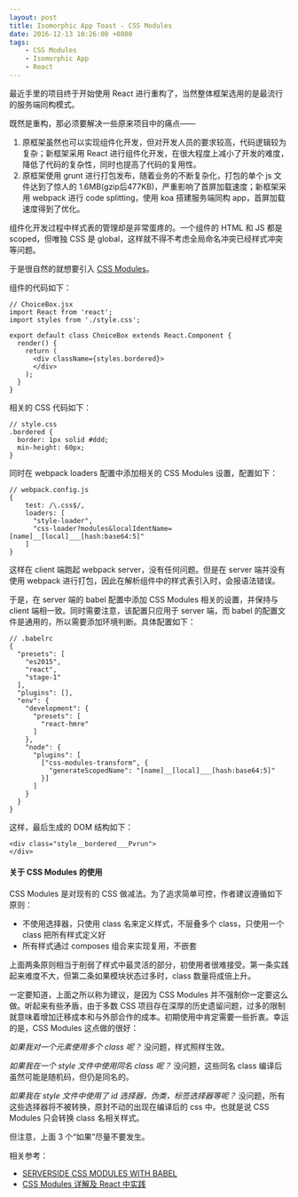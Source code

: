 ```yaml
---
layout: post
title: Isomorphic App Toast - CSS Modules
date: 2016-12-13 10:26:00 +0800
tags: 
    - CSS Modules
    - Isomorphic App
    - React
---
```


最近手里的项目终于开始使用 React 进行重构了，当然整体框架选用的是最流行的服务端同构模式。

既然是重构，那必须要解决一些原来项目中的痛点——

1. 原框架虽然也可以实现组件化开发，但对开发人员的要求较高，代码逻辑较为复杂；新框架采用 React 进行组件化开发，在很大程度上减小了开发的难度，降低了代码的复杂性，同时也提高了代码的复用性。
2. 原框架使用 grunt 进行打包发布，随着业务的不断复杂化，打包的单个 js 文件达到了惊人的 1.6MB(gzip后477KB)，严重影响了首屏加载速度；新框架采用 webpack 进行 code splitting，使用 koa 搭建服务端同构 app，首屏加载速度得到了优化。

组件化开发过程中样式表的管理却是非常蛋疼的。一个组件的 HTML 和 JS 都是 scoped，但唯独 CSS 是 global，这样就不得不考虑全局命名冲突已经样式冲突等问题。

于是很自然的就想要引入 [CSS Modules](https://github.com/css-modules/css-modules)。

组件的代码如下：

```
// ChoiceBox.jsx
import React from 'react';
import styles from './style.css';

export default class ChoiceBox extends React.Component {
  render() {
    return (
      <div className={styles.bordered}>
      </div>
    );
  }
}
```

相关的 CSS 代码如下：

```
// style.css
.bordered {
  border: 1px solid #ddd;
  min-height: 60px;
}
```

同时在 webpack loaders 配置中添加相关的 CSS Modules 设置，配置如下：

```
// webpack.config.js
{
    test: /\.css$/,
    loaders: [
      "style-loader",
      "css-loader?modules&localIdentName=[name]__[local]___[hash:base64:5]"
    ]
}
```

这样在 client 端跑起 webpack server，没有任何问题。但是在 server 端并没有使用 webpack 进行打包，因此在解析组件中的样式表引入时，会报语法错误。

于是，在 server 端的 babel 配置中添加 CSS Modules 相关的设置，并保持与 client 端相一致。同时需要注意，该配置只应用于 server 端，而 babel 的配置文件是通用的，所以需要添加环境判断。具体配置如下：

```
// .babelrc
{
  "presets": [
    "es2015",
    "react",
    "stage-1"
  ],
  "plugins": [],
  "env": {
    "development": {
      "presets": [
        "react-hmre"
      ]
    },
    "node": {
      "plugins": [
        ["css-modules-transform", {
          "generateScopedName": "[name]__[local]___[hash:base64:5]"
        }]
      ]
    }
  }
}
```

这样，最后生成的 DOM 结构如下：

```
<div class="style__bordered___Pvrun">
</div>
```

#### 关于 CSS Modules 的使用

CSS Modules 是对现有的 CSS 做减法。为了追求简单可控，作者建议遵循如下原则：

- 不使用选择器，只使用 class 名来定义样式，不层叠多个 class，只使用一个 class 把所有样式定义好
- 所有样式通过 composes 组合来实现复用，不嵌套

上面两条原则相当于削弱了样式中最灵活的部分，初使用者很难接受。第一条实践起来难度不大，但第二条如果模块状态过多时，class 数量将成倍上升。

一定要知道，上面之所以称为建议，是因为 CSS Modules 并不强制你一定要这么做。听起来有些矛盾，由于多数 CSS 项目存在深厚的历史遗留问题，过多的限制就意味着增加迁移成本和与外部合作的成本。初期使用中肯定需要一些折衷。幸运的是，CSS Modules 这点做的很好：

*如果我对一个元素使用多个 class 呢？*
没问题，样式照样生效。

*如果我在一个 style 文件中使用同名 class 呢？*
没问题，这些同名 class 编译后虽然可能是随机码，但仍是同名的。

*如果我在 style 文件中使用了 id 选择器，伪类，标签选择器等呢？*
没问题，所有这些选择器将不被转换，原封不动的出现在编译后的 css 中。也就是说 CSS Modules 只会转换 class 名相关样式。

但注意，上面 3 个“如果”尽量不要发生。


相关参考：

- [SERVERSIDE CSS MODULES WITH BABEL](http://madole.xyz/serverside-css-modules-with-babel/)
- [CSS Modules 详解及 React 中实践](https://github.com/camsong/blog/issues/5)